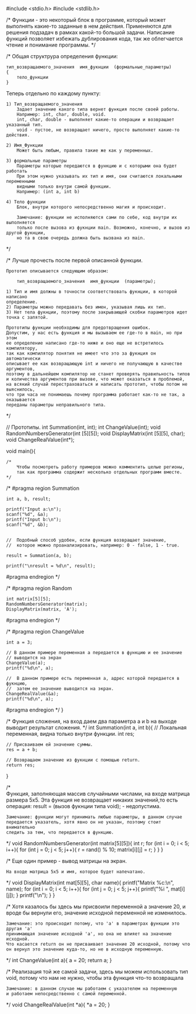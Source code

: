 #include <stdio.h>
#include <stdlib.h>

/*
	Функции - это некоторый блок в программе, который может выполнять
	какие-то заданные в нем действия. Применяются для решения подзадач
	в рамках какой-то большой задачи. Написание функций позволяет избежать
	дублирования кода, так же облегчается чтение и понимание программы.
*/

/*
	Общая структрура определения функции:

	тип_возвращаемого_значения  имя_фукнции  (формальные_параметры)
	{
		тело_функции
	}

Теперь отдельно по каждому пункту:

	1) Тип_возвращаемого_значения
		Задает значение какого типа вернет функция после своей работы.
		Например: int, char, double, void.
		int, char, double - выполняет какие-то операции и возвращает указанный тип.
		void - пустое, не возвращает ничего, просто выполняет какие-то действия.

	2) Имя_Функции
		Может быть любым, правила такие же как у переменных.

	3) формальные параметры
		Параметры которые передаются в функцию и с которыми она будет работать
		При этом нужно указывать их тип и имя, они считаются локальными переменными
		видными только внутри самой функции.
		Например: (int a, int b)

	4) Тело функции
		Блок, внутри которого непосредственно магия и происходит.
	
		Замечание: фукнции не исполняются сами по себе, код внутри их выполняется
		только после вызова из фукнции main. Возможно, конечно, и вызов из другой фукнции,
		но та в свою очередь должна быть вызвана из main.
*/




/*
	Лучше прочесть после первой описанной функции.

	Прототип описывается следующим образом:
	
		тип_возвращаемого_значения  имя_фукнции  (параметры);

	1) Тип и имя должны в точности соответствовать фукнции, в которой написано 
	определение.
	2) Параметры можно передавать без имен, указывая лишь их тип.
	3) Нет тела фукнции, поэтому после закрывающей скобки параметров идет точка с запятой.
	
	Прототипы функции необходимы для предотвращения ошибок.
	Допустим, у нас есть функция и мы вызываем ее где-то в main, но при этом
	ее определение написано где-то ниже и оно еще не встретилось компилятору,
	так как компилятор понятия не имеет что это за фукнция он автоматически 
	описывает ее как возвращающую int и ничего не получающую в качестве аргументов, 
	поэтому в дальнейшем компилятор не станет проверять правильность типов
	и количества аргументов при вызове, что может оказаться в проблемой,
	на всякий случай перестраховаться и написать прототип, чтобы потом не выяснилось,
	что три часа не понимаешь почему программа работает как-то не так, а оказывается 
	переданы параметры неправильного типа. 
*/

// Прототипы.
int Summation(int, int);
int ChangeValue(int);
void RandomNumbersGenerator(int [5][5]);
void DisplayMatrix(int [5][5], char);
void ChangeRealValue(int*);


void main(){

	/*
		Чтобы посмотреть работу примеров можно комментить целые регионы,
		так как программа содержит несколько отдельных программ вместе.
	*/

/*
#pragma region Summation

	int a, b, result;
	
	printf("Input a:\n");
	scanf("%d", &a);
	printf("Input b:\n");
	scanf("%d", &b);

	 
	//	Подобный способ удобен, если функция возвращает значение,
	//	которое можно проанализировать, например: 0 - false, 1 - true.

	result = Summation(a, b);

	printf("\nresult = %d\n", result);

#pragma endregion
*/

/*
#pragma region Random	
	
	int matrix[5][5];
	RandomNumbersGenerator(matrix);
	DisplayMatrix(matrix, 'A');

#pragma endregion
*/

/*
#pragma region ChangeValue
	
	int a = 3;

	// В данном примере переменная а передается в функцию и ее значение
	// выводится на экран
	ChangeValue(a);
	printf("%d\n", a);

	//	В данном примере есть переменная а, адрес которой передается в фукнцию,
	//	затем ее значение выводится на экран.
	ChangeRealValue(&a);
	printf("%d\n", a);

#pragma endregion
*/
}

/* 
   Функция сложения, на вход даем два параметра a и b
   на выходе выводит результат сложения.
*/
int Summation(int a, int b){
	// Локальная переменная, видна только внутри функции.
	int res;

	// Присваиваем ей значение суммы.
	res = a + b;

	// Возвращаем значение из фукнции с помощью return.
	return res;
}

/*	 
	Функция, заполняющая массив случайными числами, на входе матрица размера 5x5.
	Эта функция не возвращает никаких значений,то есть операция: 
		result = (вызов фукнции типа void); - недопустима.


	Замечание: функции могут принимать любые параметры, в данном случае
	передается указатель, хотя явно он не указан, поэтому стоит внимательно
	следить за тем, что передается в функцию.
*/
void RandomNumbersGenerator(int matrix[5][5]){
	int r;
	for (int i = 0; i < 5; i++){
		for (int j = 0; j < 5; j++){
			r = rand() % 10;
			matrix[i][j] = r;
		}
	}
}

/* 
	Еще один пример - вывод матрицы на экран.

	На входе матрица 5х5 и имя, которое будет напечатано.
*/
void DisplayMatrix(int mat[5][5], char name){
	printf("Matrix %c:\n", name);
	for (int i = 0; i < 5; i++){
		for (int j = 0; j < 5; j++){
			printf("%i ", mat[i][j]);
		}
		printf("\n");
	}
}

/*
	Хотя казалось бы здесь мы присвоили переменной а значение 20,
	и вроде бы вернули его, значение исходной переменной не изменилось.

	Замечание: это происходит потому, что 'а' в параметрах функции это другая 'a'
	принимающая значение исходной 'a', но она не влияет на значение исходной.
	Что касается return он не присваивает значение 20 исходной, потому что 
	он вернул это значение куда-то, но не в исходную переменную.
*/
int ChangeValue(int a){
	a = 20;
	return a;
}

/*
	Реализация той же самой задачи, здесь мы можем использовать тип 
	void, потому что нам не нужно, чтобы эта функция что-то возвращала

	Замечание: в данном случае мы работаем с указателем на переменную
	и работаем непосредственно с самой переменной.
*/
void ChangeRealValue(int *a){
	*a = 20;
}
